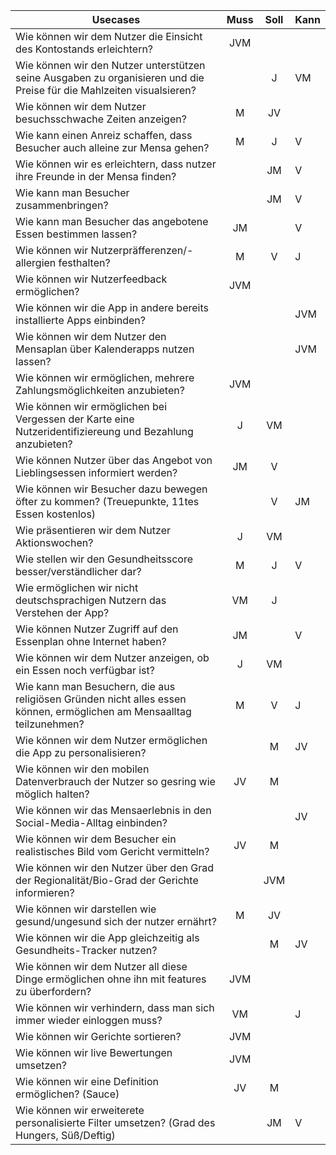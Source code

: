 | Usecases                                                                                                              | Muss  | Soll  | Kann |
| --------------------------------------------------------------------------------------------------------------------- | :---: | :---: | :--- |
Wie können wir dem Nutzer die Einsicht des Kontostands erleichtern?                                                     |   JVM |       |      | y
Wie können wir den Nutzer unterstützen seine Ausgaben zu organisieren und die Preise für die Mahlzeiten visualsieren?   |       |   J   |  VM  | y
Wie können wir dem Nutzer besuchsschwache Zeiten anzeigen?                                                              |     M |   JV  |      | 
Wie kann einen Anreiz schaffen, dass Besucher auch alleine zur Mensa gehen?                                             |    M  |   J   |   V  | n
Wie können wir es erleichtern, dass nutzer ihre Freunde in der Mensa finden?                                            |       |   JM  |   V  | n
Wie kann man Besucher zusammenbringen?                                                                                  |       |   JM  |   V  | n
Wie kann man Besucher das angebotene Essen bestimmen lassen?                                                            |   JM  |       |   V  | mehr oder weniger, Auswertung durch "Wie viele Nutzer haben das Essen favorisiert"
Wie können wir Nutzerpräfferenzen/-allergien festhalten?                                                                |    M  |   V   |  J   | y
Wie können wir Nutzerfeedback ermöglichen?                                                                              |   JVM |       |      | y - Essen favoriseiren
Wie können wir die App in andere bereits installierte Apps einbinden?                                                   |       |       |  JVM | y (Google Maps)
Wie können wir dem Nutzer den Mensaplan über Kalenderapps nutzen lassen?                                                |       |       |  JVM | n
Wie können wir ermöglichen, mehrere Zahlungsmöglichkeiten anzubieten?                                                   |   JVM |       |      | y
Wie können wir ermöglichen bei Vergessen der Karte eine Nutzeridentifiziereung und Bezahlung anzubieten?                |   J   |   VM  |      | n
Wie können Nutzer über das Angebot von Lieblingsessen informiert werden?                                                |   JM  |   V   |      | y - Pflicht - Notifications
Wie können wir Besucher dazu bewegen öfter zu kommen? (Treuepunkte, 11tes Essen kostenlos)                              |       |   V   |  JM  | n
Wie präsentieren wir dem Nutzer Aktionswochen?                                                                          |   J   |   VM  |      | n
Wie stellen wir den Gesundheitsscore besser/verständlicher dar?                                                         |    M  |   J   |  V   | y
Wie ermöglichen wir nicht deutschsprachigen Nutzern das Verstehen der App?                                              |   VM  |   J   |      | n
Wie können Nutzer Zugriff auf den Essenplan ohne Internet haben?                                                        |   JM  |       |  V   | y/n 
Wie können wir dem Nutzer anzeigen, ob ein Essen noch verfügbar ist?                                                    |   J   |   VM  |      | n
Wie kann man Besuchern, die aus religiösen Gründen nicht alles essen können, ermöglichen am Mensaalltag teilzunehmen?   |  M    |   V   |  J   | n
Wie können wir dem Nutzer ermöglichen die App zu personalisieren?                                                       |       |  M    |  JV  | y - Eig. nur Darkmode
Wie können wir den mobilen Datenverbrauch der Nutzer so gesring wie möglich halten?                                     |   JV  |  M    |      | y - Pflicht -Caching
Wie können wir das Mensaerlebnis in den Social-Media-Alltag einbinden?                                                  |       |       |  JV  | n
Wie können wir dem Besucher ein realistisches Bild vom Gericht vermitteln?                                              |   JV  |  M    |      | n
Wie können wir den Nutzer über den Grad der Regionalität/Bio-Grad der Gerichte informieren?                             |       |  JVM  |      | n
Wie können wir darstellen wie gesund/ungesund sich der nutzer ernährt?                                                  |    M  |   JV  |      | y
Wie können wir die App gleichzeitig als Gesundheits-Tracker nutzen?                                                     |       |  M    |  JV  | n
Wie können wir dem Nutzer all diese Dinge ermöglichen ohne ihn mit features zu überfordern?                             |   JVM |       |      | y - Einfaches UI und nur essentiells Funktionen auf einem Bildschirm
Wie können wir verhindern, dass man sich immer wieder einloggen muss?                                                   |   VM  |       |  J   | y
Wie können wir Gerichte sortieren?                                                                                      |   JVM |       |      | y - Einteilung nach Kategorien
Wie können wir live Bewertungen umsetzen?                                                                               |   JVM |       |      | n
Wie können wir eine Definition ermöglichen? (Sauce)                                                                     |   JV  |  M    |      | n
Wie können wir erweiterete personalisierte Filter umsetzen? (Grad des Hungers, Süß/Deftig)                              |       |   JM  |  V   | n